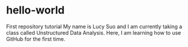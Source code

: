 # hello-world
First repository tutorial
My name is Lucy Suo and I am currently taking a class called Unstructured Data Analysis. Here, I am learning how to use GitHub for the first time.
